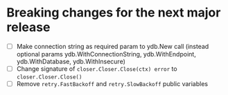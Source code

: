 # Breaking changes for the next major release
- [ ] Make connection string as required param to ydb.New call (instead optional params ydb.WithConnectionString, ydb.WithEndpoint, ydb.WithDatabase, ydb.WithInsecure)
- [ ] Change signature of `closer.Closer.Close(ctx) error` to `closer.Closer.Close()`
- [ ] Remove `retry.FastBackoff` and `retry.SlowBackoff` public variables
